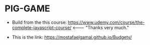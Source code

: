 # PIG-GAME

- Build from the this course: https://www.udemy.com/course/the-complete-javascript-course/ <--- "Thanks very much."

* This is the link: https://mostafaelgamal.github.io/Budgety/
